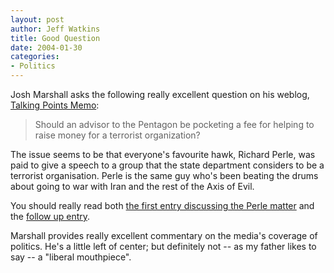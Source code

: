 ```yaml
--- 
layout: post
author: Jeff Watkins
title: Good Question
date: 2004-01-30
categories: 
- Politics
---
```


Josh Marshall asks the following really excellent question on his weblog, <a href="http://www.talkingpointsmemo.com">Talking Points Memo</a>:

> Should an advisor to the Pentagon be pocketing a fee for helping to raise money for a terrorist organization?

The issue seems to be that everyone's favourite hawk, Richard Perle, was paid to give a speech to a group that the state department considers to be a terrorist organisation. Perle is the same guy who's been beating the drums about going to war with Iran and the rest of the Axis of Evil.

You should really read both <a href="http://www.talkingpointsmemo.com/archives/week_2004_01_25.php#002503"> the first entry discussing the Perle matter</a> and the <a href="http://www.talkingpointsmemo.com/archives/week_2004_01_25.php#002504"> follow up entry</a>.

Marshall provides really excellent commentary on the media's coverage of politics. He's a little left of center; but definitely not -- as my father likes to say -- a "liberal mouthpiece".